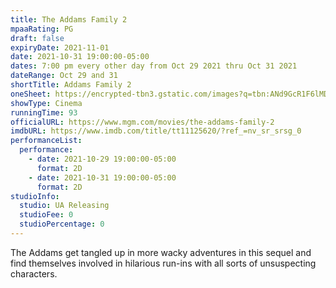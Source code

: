 ```yaml
---
title: The Addams Family 2
mpaaRating: PG
draft: false
expiryDate: 2021-11-01
date: 2021-10-31 19:00:00-05:00
dates: 7:00 pm every other day from Oct 29 2021 thru Oct 31 2021
dateRange: Oct 29 and 31
shortTitle: Addams Family 2
oneSheet: https://encrypted-tbn3.gstatic.com/images?q=tbn:ANd9GcR1F6lMDDoZjESJZFalH0I8t_gQPnbem8-jGYxYLJFHj-DfgQwq
showType: Cinema
runningTime: 93
officialURL: https://www.mgm.com/movies/the-addams-family-2
imdbURL: https://www.imdb.com/title/tt11125620/?ref_=nv_sr_srsg_0
performanceList:
  performance:
    - date: 2021-10-29 19:00:00-05:00
      format: 2D
    - date: 2021-10-31 19:00:00-05:00
      format: 2D
studioInfo:
  studio: UA Releasing
  studioFee: 0
  studioPercentage: 0
---
```


The Addams get tangled up in more wacky adventures in this sequel and find themselves involved in hilarious run-ins with all sorts of unsuspecting characters.